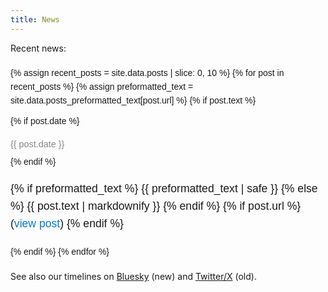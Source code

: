 ```yaml
---
title: News
---
```


Recent news:

<div class="timeline">
  {% assign recent_posts = site.data.posts | slice: 0, 10 %}
  {% for post in recent_posts %}
    {% assign preformatted_text = site.data.posts_preformatted_text[post.url] %}
    {% if post.text %}
    <div class="post">
      {% if post.date %}
      <p class="post-date">{{ post.date }}</p>
      {% endif %}
      <p class="post-text">
      {% if preformatted_text %}
        {{ preformatted_text | safe }}
      {% else %}
        {{ post.text | markdownify }}
      {% endif %}
      {% if post.url %}
      (<a class="post-link" href="{{ post.url }}" target="_blank">view post</a>)
      {% endif %}</p>
    </div>
    {% endif %}
  {% endfor %}
</div>

See also our timelines on [Bluesky](https://bsky.app/profile/bussilab.bsky.social) (new)
and [Twitter/X](https://x.com/bussilab) (old).

<style>
  .timeline {
      font-family: Arial, sans-serif;
      line-height: 1.6;
      margin: 20px auto;
      max-width: 800px;
  }
  .post {
      border-bottom: 1px solid #ddd;
      padding: 10px 0;
  }
  .post:last-child {
      border-bottom: none;
  }
  .post-date {
      color: #888;
      font-size: 0.9rem;
      margin-bottom: 5px;
  }
  .post-text {
      font-size: 1.1rem;
      margin-bottom: 10px;
  }
  .post-link {
      text-decoration: none;
      color: #007acc;
  }
  .post-link:hover {
      text-decoration: underline;
  }
</style>
